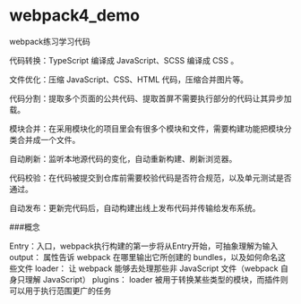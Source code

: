 # webpack4_demo

webpack练习学习代码

代码转换：TypeScript 编译成 JavaScript、SCSS 编译成 CSS 。

文件优化：压缩 JavaScript、CSS、HTML 代码，压缩合并图片等。

代码分割：提取多个页面的公共代码、提取首屏不需要执行部分的代码让其异步加载。

模块合并：在采用模块化的项目里会有很多个模块和文件，需要构建功能把模块分类合并成一个文件。

自动刷新：监听本地源代码的变化，自动重新构建、刷新浏览器。

代码校验：在代码被提交到仓库前需要校验代码是否符合规范，以及单元测试是否通过。

自动发布：更新完代码后，自动构建出线上发布代码并传输给发布系统。

###概念

Entry：入口，webpack执行构建的第一步将从Entry开始，可抽象理解为输入
output： 属性告诉 webpack 在哪里输出它所创建的 bundles，以及如何命名这些文件
loader： 让 webpack 能够去处理那些非 JavaScript 文件（webpack 自身只理解 JavaScript）
plugins： loader 被用于转换某些类型的模块，而插件则可以用于执行范围更广的任务